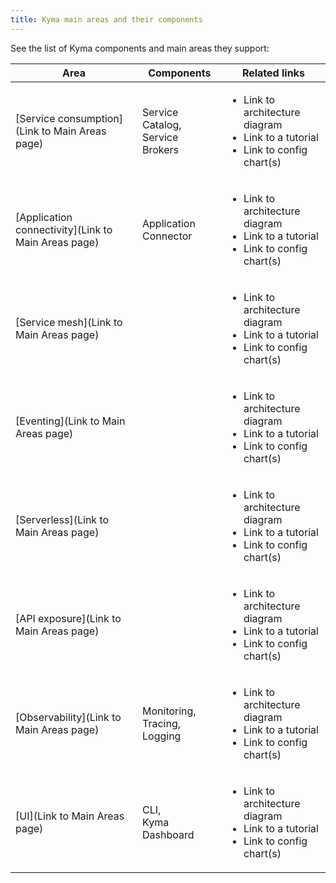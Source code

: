 ```yaml
---
title: Kyma main areas and their components
---
```


See the list of Kyma components and main areas they support:

| **Area**                     | **Components**                             | **Related links**                                             |
| ------------------------ | -------------------------------------- | --------------------------------------------------------- |
| [Service consumption](Link to Main Areas page)     | Service Catalog, <br> Service Brokers  | <ul><li>Link to architecture diagram</li><li>Link to a tutorial</li><li>Link to config chart(s)</li></ul> |
| [Application connectivity](Link to Main Areas page) | Application Connector                  | <ul><li>Link to architecture diagram</li><li>Link to a tutorial</li><li>Link to config chart(s)</li></ul> |
| [Service mesh](Link to Main Areas page)             |                                        | <ul><li>Link to architecture diagram</li><li>Link to a tutorial</li><li>Link to config chart(s)</li></ul> |
| [Eventing](Link to Main Areas page)                |                                        | <ul><li>Link to architecture diagram</li><li>Link to a tutorial</li><li>Link to config chart(s)</li></ul> |
| [Serverless](Link to Main Areas page)               |                                        | <ul><li>Link to architecture diagram</li><li>Link to a tutorial</li><li>Link to config chart(s)</li></ul> |
| [API exposure](Link to Main Areas page)             |                                        | <ul><li>Link to architecture diagram</li><li>Link to a tutorial</li><li>Link to config chart(s)</li></ul>|
| [Observability](Link to Main Areas page)            | Monitoring, <br> Tracing, <br> Logging | <ul><li>Link to architecture diagram</li><li>Link to a tutorial</li><li>Link to config chart(s)</li></ul> |
| [UI](Link to Main Areas page)                       | CLI, <br> Kyma Dashboard                       | <ul><li>Link to architecture diagram</li><li>Link to a tutorial</li><li>Link to config chart(s)</li></ul> |
